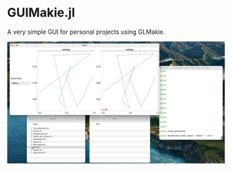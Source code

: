 # GUIMakie.jl

A very simple GUI for personal projects using GLMakie.

![image](assets/datastream_demo.gif)